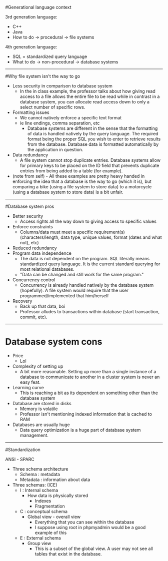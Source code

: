 #Generational language context

3rd generation language:

- C++
- Java
- How to do -> procedural -> file systems

4th generation language:

- SQL = standardized query language
- What to do -> non-procedural -> database systems

---

#Why file system isn't the way to go

- Less security in comparison to database system
  - In the in class example, the professor talks about how giving read access to a file allows the entire file to be read while in contrast in a database system, you can allocate read access down to only a select number of specific rows.
- Formatting issues
  - We cannot natively enforce a specific text format
  - ie line endings, comma separation, etc
    - Database systems are different in the sense that the formatting of data is handled natively by the query language. The required format being the proper SQL you wish to enter to retrieve results from the database. Database data is formatted automatically by the application in question.
- Data redundancy
  - A file system cannot stop duplicate entries. Database systems allow for primary keys to be placed on the ID field that prevents duplicate entries from being added to a table (for example).
- (note from self) - All these examples are pretty heavy handed in enforcing the idea that a database is the way to go (which it is), but comparing a bike (using a file system to store data) to a motorcycle (using a database system to store data) is a bit unfair.

---

#Database  system pros

- Better security
  - Access rights all the way down to giving access to specific values
- Enforce constraints
  - Columns/data must meet a specific requirement(s) (characters/length, data type, unique values, format (dates and what not), etc)
- Reduced redundancy
- Program data independence
  - The data is not dependent on the program. SQL literally means standardized query language. It is the current standard querying for most relational databases.
  - "Data can be changed and still work for the same program."
- Concurrency control
  - Concurrency is already handled natively by the database system (hopefully). A file system would require that the user programmed/implemented that him/herself
- Recovery
  - Back up that data, boi
  - Professor alludes to transactions within database (start transaction, commit, etc).

---

# Database system cons

- Price
  - Lol
- Complexity of setting up
  - A bit more reasonable. Setting up more than a single instance of a database to communicate to another in a cluster system is never an easy feat.
- Learning curve
  - This is reaching a bit as its dependent on something other than the database system
- Database are stored in disks
  - Memory is volatile
  - Professor isn't mentioning indexed information that is cached to RAM
- Databases are usually huge
  - Data query optimization is a huge part of database system management.

---

#Standardization

ANSI - SPARC

- Three schema architecture
  - Schema : metadata
  - Metadata : information about data
- Three schemas: (ICE)
  - I : Internal schema
    - How data is physically stored
      - Indexes
      - Fragmentation
  - C : conceptual schema
    - Global view - overall view
      - Everything that you can see within the database
      - I suppose using root in phpmyadmin would be a good example of this
  - E : External schema
    - Group view
      - This is a subset of the global view. A user may not see all tables that exist in the database.

